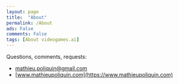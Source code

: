```yaml
---
layout: page
title:  "About"
permalink: /About
ads: False
comments: False
tags: [About videogames.ai]
---
```


Questions, comments, requests:
*   mathieu.poliquin@gmail.com
*   [www.mathieupoliquin.com](https://www.mathieupoliquin.com)



